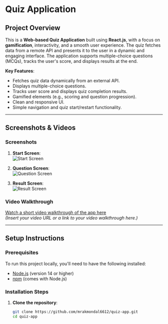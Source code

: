 # Quiz Application

## Project Overview

This is a **Web-based Quiz Application** built using **React.js**, with a focus on **gamification**, interactivity, and a smooth user experience. The quiz fetches data from a remote API and presents it to the user in a dynamic and engaging interface. The application supports multiple-choice questions (MCQs), tracks the user's score, and displays results at the end.

**Key Features**:

- Fetches quiz data dynamically from an external API.
- Displays multiple-choice questions.
- Tracks user score and displays quiz completion results.
- Gamified elements (e.g., scoring and question progression).
- Clean and responsive UI.
- Simple navigation and quiz start/restart functionality.

---

## Screenshots & Videos

### Screenshots

1. **Start Screen**:  
   ![Start Screen](./screenshots/start-screen.png)

2. **Question Screen**:  
   ![Question Screen](./screenshots/question-screen.png)

3. **Result Screen**:  
   ![Result Screen](./screenshots/result-screen.png)

### Video Walkthrough

[Watch a short video walkthrough of the app here](#)  
_(Insert your video URL or a link to your video walkthrough here.)_

---

## Setup Instructions

### Prerequisites

To run this project locally, you'll need to have the following installed:

- [Node.js](https://nodejs.org/) (version 14 or higher)
- [npm](https://www.npmjs.com/) (comes with Node.js)

### Installation Steps

1. **Clone the repository**:
   ```bash
   git clone https://github.com/mrakmondal6612/quiz-app.git
   cd quiz-app
   ```
